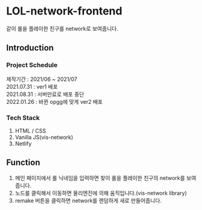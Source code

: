 # LOL-network-frontend
같이 롤을 플레이한 친구를 network로 보여줍니다.

## Introduction
### Project Schedule
제작기간 : 2021/06 ~ 2021/07\
2021.07.31 : ver1 배포\
2021.08.31 : 서버만료로 배포 중단\
2022.01.26 : 바뀐 opgg에 맞게 ver2 배포

### Tech Stack
1. HTML / CSS
2. Vanilla JS(vis-network)
3. Netlify

## Function
1. 메인 페이지에서 롤 닉네임을 입력하면 찾이 롤을 플레이한 친구의 network를 보여줍니다.
2. 노드를 클릭해서 이동하면 물리엔진에 의해 움직입니다.(vis-network library)
3. remake 버튼을 클릭하면 network를 랜덤하게 새로 만들어줍니다.
